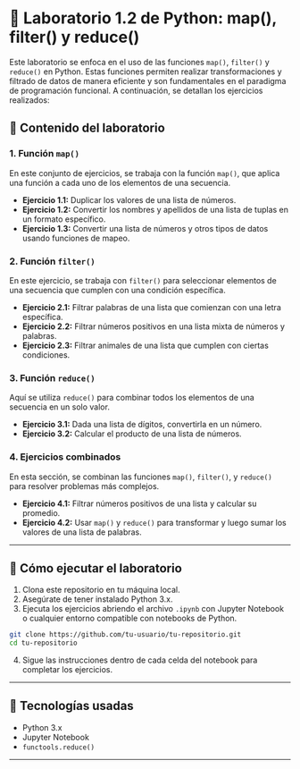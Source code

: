 # 🧪 Laboratorio 1.2 de Python: map(), filter() y reduce()

Este laboratorio se enfoca en el uso de las funciones `map()`, `filter()` y `reduce()` en Python. Estas funciones permiten realizar transformaciones y filtrado de datos de manera eficiente y son fundamentales en el paradigma de programación funcional. A continuación, se detallan los ejercicios realizados:

## 📘 Contenido del laboratorio

### 1. Función `map()`
En este conjunto de ejercicios, se trabaja con la función `map()`, que aplica una función a cada uno de los elementos de una secuencia.

- **Ejercicio 1.1:** Duplicar los valores de una lista de números.
- **Ejercicio 1.2:** Convertir los nombres y apellidos de una lista de tuplas en un formato específico.
- **Ejercicio 1.3:** Convertir una lista de números y otros tipos de datos usando funciones de mapeo.

### 2. Función `filter()`
En este ejercicio, se trabaja con `filter()` para seleccionar elementos de una secuencia que cumplen con una condición específica.

- **Ejercicio 2.1:** Filtrar palabras de una lista que comienzan con una letra específica.
- **Ejercicio 2.2:** Filtrar números positivos en una lista mixta de números y palabras.
- **Ejercicio 2.3:** Filtrar animales de una lista que cumplen con ciertas condiciones.

### 3. Función `reduce()`
Aquí se utiliza `reduce()` para combinar todos los elementos de una secuencia en un solo valor.

- **Ejercicio 3.1:** Dada una lista de dígitos, convertirla en un número.
- **Ejercicio 3.2:** Calcular el producto de una lista de números.

### 4. Ejercicios combinados
En esta sección, se combinan las funciones `map()`, `filter()`, y `reduce()` para resolver problemas más complejos.

- **Ejercicio 4.1:** Filtrar números positivos de una lista y calcular su promedio.
- **Ejercicio 4.2:** Usar `map()` y `reduce()` para transformar y luego sumar los valores de una lista de palabras.

---

## 🚀 Cómo ejecutar el laboratorio
1. Clona este repositorio en tu máquina local.
2. Asegúrate de tener instalado Python 3.x.
3. Ejecuta los ejercicios abriendo el archivo `.ipynb` con Jupyter Notebook o cualquier entorno compatible con notebooks de Python.

```bash
git clone https://github.com/tu-usuario/tu-repositorio.git
cd tu-repositorio
```

4. Sigue las instrucciones dentro de cada celda del notebook para completar los ejercicios.

---

## 🤖 Tecnologías usadas
- Python 3.x
- Jupyter Notebook
- `functools.reduce()`

---
